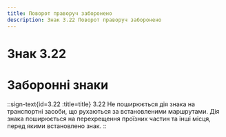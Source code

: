 ```yaml
---
title: Поворот праворуч заборонено
description: Знак 3.22 Поворот праворуч заборонено
---
```

# Знак 3.22
# Заборонні знаки
::sign-text{id=3.22 :title=title}
3.22 Не поширюється дія знака на транспортні засоби, що рухаються за встановленими маршрутами.
Дія знака поширюється на перехрещення проїзних частин та інші місця, перед якими встановлено знак.
::